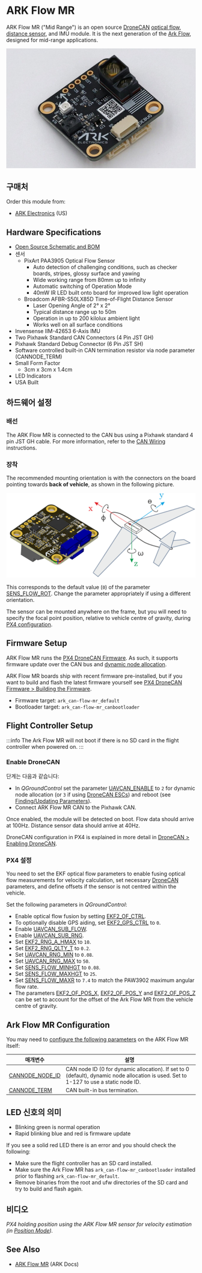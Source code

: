 # ARK Flow MR

ARK Flow MR ("Mid Range") is an open source [DroneCAN](index.md) [optical flow](../sensor/optical_flow.md), [distance sensor](../sensor/rangefinders.md), and IMU module.
It is the next generation of the [Ark Flow](ark_flow.md), designed for mid-range applications.

![ARK Flow MR](../../assets/hardware/sensors/optical_flow/ark_flow_mr.jpg)

## 구매처

Order this module from:

- [ARK Electronics](https://arkelectron.com/product/ark-flow-mr/) (US)

## Hardware Specifications

- [Open Source Schematic and BOM](https://github.com/ARK-Electronics/ARK_Flow_MR)
- 센서
  - PixArt PAA3905 Optical Flow Sensor
    - Auto detection of challenging conditions, such as checker boards, stripes, glossy surface and yawing
    - Wide working range from 80mm up to infinity
    - Automatic switching of Operation Mode
    - 40mW IR LED built onto board for improved low light operation
  - Broadcom AFBR-S50LX85D Time-of-Flight Distance Sensor
    - Laser Opening Angle of 2° x 2°
    - Typical distance range up to 50m
    - Operation in up to 200 kilolux ambient light
    - Works well on all surface conditions
- Invensense IIM-42653 6-Axis IMU
- Two Pixhawk Standard CAN Connectors (4 Pin JST GH)
- Pixhawk Standard Debug Connector (6 Pin JST SH)
- Software controlled built-in CAN termination resistor via node parameter (CANNODE_TERM)
- Small Form Factor
  - 3cm x 3cm x 1.4cm
- LED Indicators
- USA Built

## 하드웨어 설정

### 배선

The ARK Flow MR is connected to the CAN bus using a Pixhawk standard 4 pin JST GH cable.
For more information, refer to the [CAN Wiring](../can/index.md#wiring) instructions.

### 장착

The recommended mounting orientation is with the connectors on the board pointing towards **back of vehicle**, as shown in the following picture.

![ARK Flow MR align with Pixhawk](../../assets/hardware/sensors/optical_flow/ark_flow_orientation.png)

This corresponds to the default value (`0`) of the parameter [SENS_FLOW_ROT](../advanced_config/parameter_reference.md#SENS_FLOW_ROT).
Change the parameter appropriately if using a different orientation.

The sensor can be mounted anywhere on the frame, but you will need to specify the focal point position, relative to vehicle centre of gravity, during [PX4 configuration](#px4-configuration).

## Firmware Setup

ARK Flow MR runs the [PX4 DroneCAN Firmware](px4_cannode_fw.md).
As such, it supports firmware update over the CAN bus and [dynamic node allocation](index.md#node-id-allocation).

ARK Flow MR boards ship with recent firmware pre-installed, but if you want to build and flash the latest firmware yourself see [PX4 DroneCAN Firmware > Building the Firmware](px4_cannode_fw.md#building-the-firmware).

- Firmware target: `ark_can-flow-mr_default`
- Bootloader target: `ark_can-flow-mr_canbootloader`

## Flight Controller Setup

:::info
The Ark Flow MR will not boot if there is no SD card in the flight controller when powered on.
:::

### Enable DroneCAN

단계는 다음과 같습니다:

- In _QGroundControl_ set the parameter [UAVCAN_ENABLE](../advanced_config/parameter_reference.md#UAVCAN_ENABLE) to `2` for dynamic node allocation (or `3` if using [DroneCAN ESCs](../dronecan/escs.md)) and reboot (see [Finding/Updating Parameters](../advanced_config/parameters.md)).
- Connect ARK Flow MR CAN to the Pixhawk CAN.

Once enabled, the module will be detected on boot.
Flow data should arrive at 100Hz.
Distance sensor data should arrive at 40Hz.

DroneCAN configuration in PX4 is explained in more detail in [DroneCAN > Enabling DroneCAN](../dronecan/index.md#enabling-dronecan).

### PX4 설정

You need to set the EKF optical flow parameters to enable fusing optical flow measurements for velocity calculation, set necessary [DroneCAN](index.md) parameters, and define offsets if the sensor is not centred within the vehicle.

Set the following parameters in _QGroundControl_:

- Enable optical flow fusion by setting [EKF2_OF_CTRL](../advanced_config/parameter_reference.md#EKF2_OF_CTRL).
- To optionally disable GPS aiding, set [EKF2_GPS_CTRL](../advanced_config/parameter_reference.md#EKF2_GPS_CTRL) to `0`.
- Enable [UAVCAN_SUB_FLOW](../advanced_config/parameter_reference.md#UAVCAN_SUB_FLOW).
- Enable [UAVCAN_SUB_RNG](../advanced_config/parameter_reference.md#UAVCAN_SUB_RNG).
- Set [EKF2_RNG_A_HMAX](../advanced_config/parameter_reference.md#EKF2_RNG_A_HMAX) to `10`.
- Set [EKF2_RNG_QLTY_T](../advanced_config/parameter_reference.md#EKF2_RNG_QLTY_T) to `0.2`.
- Set [UAVCAN_RNG_MIN](../advanced_config/parameter_reference.md#UAVCAN_RNG_MIN) to `0.08`.
- Set [UAVCAN_RNG_MAX](../advanced_config/parameter_reference.md#UAVCAN_RNG_MAX) to `50`.
- Set [SENS_FLOW_MINHGT](../advanced_config/parameter_reference.md#SENS_FLOW_MINHGT) to `0.08`.
- Set [SENS_FLOW_MAXHGT](../advanced_config/parameter_reference.md#SENS_FLOW_MAXHGT) to `25`.
- Set [SENS_FLOW_MAXR](../advanced_config/parameter_reference.md#SENS_FLOW_MAXR) to `7.4` to match the PAW3902 maximum angular flow rate.
- The parameters [EKF2_OF_POS_X](../advanced_config/parameter_reference.md#EKF2_OF_POS_X), [EKF2_OF_POS_Y](../advanced_config/parameter_reference.md#EKF2_OF_POS_Y) and [EKF2_OF_POS_Z](../advanced_config/parameter_reference.md#EKF2_OF_POS_Z) can be set to account for the offset of the Ark Flow MR from the vehicle centre of gravity.

## Ark Flow MR Configuration

You may need to [configure the following parameters](../dronecan/index.md#qgc-cannode-parameter-configuration) on the ARK Flow MR itself:

| 매개변수                                                                                                                                               | 설명                                                                                                                                                                                                                          |
| -------------------------------------------------------------------------------------------------------------------------------------------------- | --------------------------------------------------------------------------------------------------------------------------------------------------------------------------------------------------------------------------- |
| <a id="CANNODE_NODE_ID"></a>[CANNODE_NODE_ID](../advanced_config/parameter_reference.md#CANNODE_NODE_ID) | CAN node ID (0 for dynamic allocation). If set to 0 (default), dynamic node allocation is used. Set to 1-127 to use a static node ID. |
| <a id="CANNODE_TERM"></a>[CANNODE_TERM](../advanced_config/parameter_reference.md#CANNODE_TERM)                               | CAN built-in bus termination.                                                                                                                                                                               |

## LED 신호의 의미

- Blinking green is normal operation
- Rapid blinking blue and red is firmware update

If you see a solid red LED there is an error and you should check the following:

- Make sure the flight controller has an SD card installed.
- Make sure the Ark Flow MR has `ark_can-flow-mr_canbootloader` installed prior to flashing `ark_can-flow-mr_default`.
- Remove binaries from the root and ufw directories of the SD card and try to build and flash again.

## 비디오

<lite-youtube videoid="SAbRe1fi7bU" params="list=PLUepQApgwSozmwhOo-dXnN33i2nBEl1c0" title="ARK Flow Indoor Position Hold x64"/>

<!-- ARK Flow MR with PX4 Optical Flow Position Hold: 20210605 -->

_PX4 holding position using the ARK Flow MR sensor for velocity estimation (in [Position Mode](../flight_modes_mc/position.md))._

## See Also

- [ARK Flow MR](https://arkelectron.gitbook.io/ark-documentation/sensors/ark-flow-mr) (ARK Docs)
